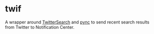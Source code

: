 twif
====
A wrapper around [TwitterSearch](https://github.com/ckoepp/TwitterSearch) and [pync](https://github.com/SeTeM/pync) to send recent search results from Twitter to Notification Center.
